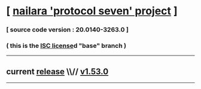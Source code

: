 
# [ [nailara 'protocol seven' project](http://src.nailara.net/) ]

### [ source code version : 20.0140-3263.0 ]

### ( this is the [ISC license](license)d "base" branch )
---
## current [release](https://github.com/anotherlink/nailara/releases) \\\\// [v1.53.0](https://github.com/anotherlink/nailara/releases/tag/v1.53.0)
---

